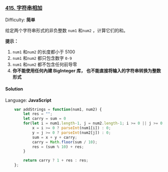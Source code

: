 ### [415\. 字符串相加](https://leetcode-cn.com/problems/add-strings/)

Difficulty: **简单**


给定两个字符串形式的非负整数 `num1` 和`num2` ，计算它们的和。

**提示：**

1.  `num1` 和`num2` 的长度都小于 5100
2.  `num1` 和`num2` 都只包含数字 `0-9`
3.  `num1` 和`num2` 都不包含任何前导零
4.  **你不能使用任何內建 BigInteger 库， 也不能直接将输入的字符串转换为整数形式**


#### Solution

Language: **JavaScript**

```JavaScript
    var addStrings = function(num1, num2) {
        let res = "";
        let carry = sum = 0
        for(let i = num1.length-1, j = num2.length-1; i >= 0 || j >= 0; i--, j--) {
            x = i >= 0 ? parseInt(num1[i]) : 0;
            y = j >= 0 ? parseInt(num2[j]) : 0;
            sum = x + y + carry;
            carry = Math.floor(sum / 10);
            res = (sum % 10) + res;
        }

        return carry ? 1 + res : res;
    };
```